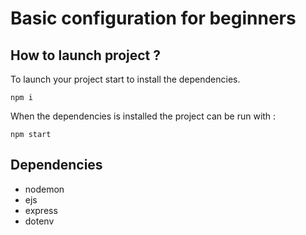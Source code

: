 # Basic configuration for beginners

## How to launch project ?

To launch your project start to install the dependencies.

```console
npm i
```

When the dependencies is installed the project can be run with :

```console
npm start
```

## Dependencies

- nodemon
- ejs
- express
- dotenv